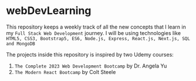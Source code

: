 # webDevLearning
This repository keeps a weekly track of all the new concepts that I learn in my `Full Stack Web Development` journey. 
I will be using technologies like `HTML5, CSS3, Bootstrap5, ES6, Node.js, Express, React.js, Next.js, SQL and MongoDB`

The projects inside this repository is inspired by two Udemy courses:
1. `The Complete 2023 Web Development Bootcamp` by Dr. Angela Yu
2. `The Modern React Bootcamp` by Colt Steele

